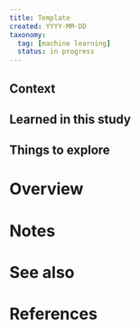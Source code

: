 ```yaml
---
title: Template
created: YYYY-MM-DD
taxonomy:
  tag: [machine learning]
  status: in progress
---
```


## Context

## Learned in this study

## Things to explore

# Overview

# Notes

# See also

# References
